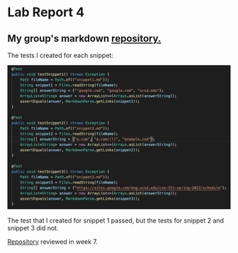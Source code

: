 # Lab Report 4

## My group's markdown [repository.](https://github.com/DanUCSD/markdown-parser)

The tests I created for each snippet:

![](snippet-tests1.png)

The test that I created for snippet 1 passed, but the tests for snippet 2 and snippet 3 did not. 

[Repository](https://github.com/YoavGutmanUCSD/markdown-parser-2) reviewed in week 7.